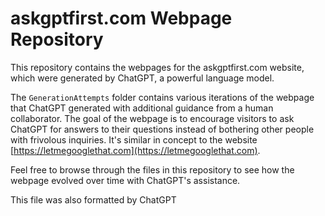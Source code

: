 # askgptfirst.com Webpage Repository

This repository contains the webpages for the askgptfirst.com website, which were generated by ChatGPT, a powerful language model. 

The `GenerationAttempts` folder contains various iterations of the webpage that ChatGPT generated with additional guidance from a human collaborator. The goal of the webpage is to encourage visitors to ask ChatGPT for answers to their questions instead of bothering other people with frivolous inquiries. It's similar in concept to the website [https://letmegooglethat.com](https://letmegooglethat.com).

Feel free to browse through the files in this repository to see how the webpage evolved over time with ChatGPT's assistance.

This file was also formatted by ChatGPT